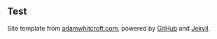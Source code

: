 ## Test

Site template from [adamwhitcroft.com](http://adamwhitcroft.com), powered by [GitHub](https://github.com/) and [Jekyll](https://jekyllrb.com).

